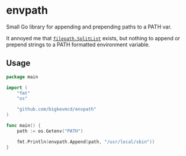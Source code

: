 # envpath

Small Go library for appending and prepending paths to a PATH var.

It annoyed me that [`filepath.SplitList`](https://pkg.go.dev/path/filepath#SplitList) exists, but nothing to append or prepend strings to a PATH formatted environment variable.

## Usage

```go
package main

import (
	"fmt"
	"os"

	"github.com/bigkevmcd/envpath"
)

func main() {
	path := os.Getenv("PATH")

	fmt.Println(envpath.Append(path, "/usr/local/sbin"))
}
```
